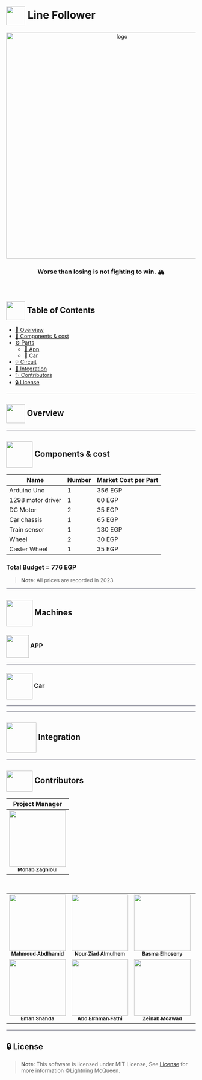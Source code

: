# <img align=center  height=50px src="https://media3.giphy.com/media/v1.Y2lkPTc5MGI3NjExZTU2ZTZjZGE1MmQ1ZWNiMjM1Yzc0NTEyODQ4NjVlODRiMTkyODcyMyZlcD12MV9pbnRlcm5hbF9naWZzX2dpZklkJmN0PXM/xcw3xOLyHmfrQleoi7/giphy.gif"> Line Follower

<div align="center">

   <img width=600px  src="https://github.com/Bar2-Banzin/linefollower/assets/71986226/a02b9db9-7244-4801-aca3-8438c15cfea7" alt="logo">

  ### Worse than losing is not fighting to win. 🏔️

</div>

<p align="center"> 
    <br> 
</p>

## <img align= center width=50px height=50px src="https://user-images.githubusercontent.com/71986226/178468913-84c3151c-e8d1-4420-a9e9-b2434e9c2f75.gif"> Table of Contents

- <a href ="#about"> 📙 Overview</a>
- <a href ="#Components"> :money_with_wings: Components & cost</a>
- <a href ="#Machines"> ⚙️  Parts</a>
    - <a href ="#app"> 📱 App</a>
    - <a href ="#car"> 🚗 Car</a>
- <a href ="#Circuit">💡 Circuit</a>
- <a href ="#Integration">🤖 Integration</a>
- <a href ="#Contributors"> ✨ Contributors</a>
- <a href ="#License"> 🔒 License</a> 
<hr style="background-color: #4b4c60"></hr>

<a id = "about"></a>

## <img align="center"  width =50px  height =50px src="https://c.tenor.com/BU6EP0XgvzEAAAAj/cat-cute.gif"> Overview 

<hr style="background-color: #4b4c60"></hr>
<a id = "Components"></a>

##  <img align="center"  width =70px  height =70px src="https://media1.giphy.com/media/HWhlNhHNN7zGwMfGV4/giphy.gif?cid=ecf05e47351ain7blea4l6t9oeffyqj013pkodl298lred3w&rid=giphy.gif&ct=s"> Components & cost

| Name| Number | Market Cost per Part                                                                                                         |
| --------------  | ------ | ---------------------------------------------------------------------------------------------------------------------------- |
| Arduino Uno    | 1      | 356 EGP                                               |
| 1298 motor driver | 1      | 60 EGP               |
| DC Motor | 2      | 35 EGP
| Car chassis | 1 | 65 EGP
| Train sensor | 1  | 130 EGP
| Wheel | 2 | 30 EGP
| Caster Wheel | 1 | 35 EGP|

### Total Budget = 776 EGP

> **Note**: All prices are recorded in 2023

<hr style="background-color: #4b4c60"></hr>

<a id = "Machines"></a>

## <img align="center"  width =70px  height =70px src="https://media4.giphy.com/media/7ktwhqlnFaDAJ8AzIw/giphy.gif?cid=ecf05e47p68znkbblq8sysehj7ahivaaceyfjly28ch0y4m7&rid=giphy.gif&ct=s"> Machines 

<a id = "app"></a>

### <img align="center"  width =60px src="https://media1.giphy.com/media/SQTSmiJl0uKoZNdv1T/giphy.gif?cid=ecf05e478njktzbodwy6urk6p15ealjalm4augxqvtm6gj0h&ep=v1_stickers_search&rid=giphy.gif&ct=s"> APP

<hr style="background-color: #4b4c60"></hr>
<a id = "car"></a>

### <img align="center"  width =70px src="https://media0.giphy.com/media/7hAr7m8m7k3uumlu4G/giphy.gif?cid=ecf05e47z16ab3t2pi15z2vh1bt01uqsai1f4uszvbzvn56t&ep=v1_stickers_search&rid=giphy.gif&ct=s"> Car
<hr style="background-color: #4b4c60"></hr>


<hr style="background-color: #4b4c60"></hr>

<a id = "Integration"></a>

## <img align="center"  width =80px  height =80px src="https://media1.giphy.com/media/lr7lYUc00nr3hWsoVa/giphy.gif?cid=ecf05e47f99e9tbsstbe3u9mzphxjrp27jxozshi64cok467&rid=giphy.gif&ct=s"> Integration 


<hr style="background-color: #4b4c60"></hr>

<a id ="Contributors"></a>

## <img  align="center" width= 70px height =55px src="https://media0.giphy.com/media/Xy702eMOiGGPzk4Zkd/giphy.gif?cid=ecf05e475vmf48k83bvzye3w2m2xl03iyem3tkuw2krpkb7k&rid=giphy.gif&ct=s"> Contributors 
<table align="center">
  <thead >
         <th style="text-align: center;"> Project Manager</th>
        
  </thead>
  <tr>
   <td align="center"><a href="https://github.com/Mohabz-911"><img src="https://avatars.githubusercontent.com/u/68201932?v=4" width="150px;" alt=""/><br /><sub><b>Mohab Zaghloul</b></sub></a><br /></td>
  </tr>
</table>
<br>
<table align="center">
  <tr>
   <td align="center"><a href="https://github.com/MahmoudAbdelhamidAli"><img src="https://avatars.githubusercontent.com/u/87570209?v=4" width="150px;" alt=""/><br /><sub><b>Mahmoud Abdlhamid</b></sub></a><br /></td>
   <td align="center"><a href="https://github.com/nouralmulhem"><img src="https://avatars.githubusercontent.com/u/76218033?v=4" width="150px;" alt=""/><br /><sub><b>Nour Ziad Almulhem</b></sub></a><br /></td>
      <td align="center"><a href="https://github.com/BasmaElhoseny01"><img src="https://avatars.githubusercontent.com/u/72309546?v=4" width="150px;" alt=""/><br /><sub><b>Basma Elhoseny</b></sub></a><br /></td>
      <td align="center"><a href="https://github.com/AhmedHosny2024"><img src="https://avatars.githubusercontent.com/u/76389601?v=4" width="150px;" alt=""/><br /><sub><b>Ahmed Hosny</b></sub></a><br /></td>
    <td align="center"><a href="https://github.com/ahmedmadbouly186"><img src="https://avatars.githubusercontent.com/u/66012617?v=4" width="150px;" alt=""/><br /><sub><b>Ahmed Madbouly </b></sub></a><br /></td>
    </tr>
    <tr>
      <td align="center"><a href="https://github.com/emanshahda" ><img src="https://avatars.githubusercontent.com/u/89708797?v=4" width="150px;" alt=""/><br /><sub><b>Eman Shahda</b></sub></a><br />
    </td>
        <td align="center"><a href="https://github.com/Fathi79"><img src="https://avatars.githubusercontent.com/u/96377553?v=4" width="150px;" alt=""/><br /><sub><b>Abd Elrhman Fathi</b></sub></a><br /></td>
      <td align="center"><a href="https://github.com/zeinabmoawad" ><img src="https://avatars.githubusercontent.com/u/92188433?v=4" width="150px;" alt=""/><br /><sub><b>Zeinab Moawad</b></sub></a><br />
    </td>
      <td align="center"><a href="https://github.com/doaa281" ><img src="https://avatars.githubusercontent.com/u/65799105?v=4" width="150px;" alt=""/><br /><sub><b>Doaa ElSherif</b></sub></a><br />
    </td>
       <td align="center"><a href="https://github.com/EslamAsHhraf"><img src="https://avatars.githubusercontent.com/u/71986226?v=4" width="150px;" alt=""/><br /><sub><b>Eslam Ashraf</b></sub></a><br /></td>
  
  </tr>
  
  </table>


<hr style="background-color: #4b4c60"></hr>

<a id ="License"></a>

## 🔒 License

> **Note**: This software is licensed under MIT License, See [License](https://github.com/Bar2-Banzin/linefollower/blob/arduino/LICENSE) for more information ©Lightning McQueen.
